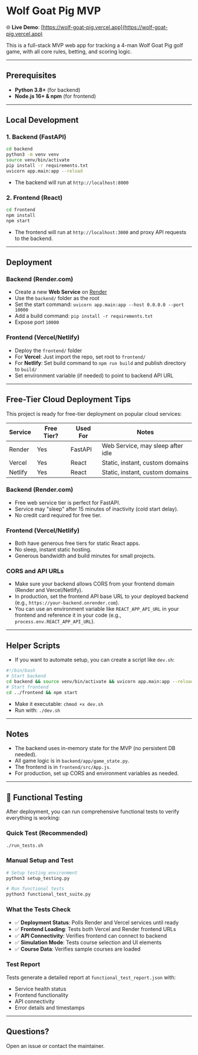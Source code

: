 # Wolf Goat Pig MVP

🌐 **Live Demo**: [https://wolf-goat-pig.vercel.app](https://wolf-goat-pig.vercel.app)

This is a full-stack MVP web app for tracking a 4-man Wolf Goat Pig golf game, with all core rules, betting, and scoring logic.

---

## Prerequisites
- **Python 3.8+** (for backend)
- **Node.js 16+ & npm** (for frontend)

---

## Local Development

### 1. Backend (FastAPI)

```bash
cd backend
python3 -m venv venv
source venv/bin/activate
pip install -r requirements.txt
uvicorn app.main:app --reload
```
- The backend will run at `http://localhost:8000`

### 2. Frontend (React)

```bash
cd frontend
npm install
npm start
```
- The frontend will run at `http://localhost:3000` and proxy API requests to the backend.

---

## Deployment

### Backend (Render.com)
- Create a new **Web Service** on [Render](https://render.com/)
- Use the `backend/` folder as the root
- Set the start command: `uvicorn app.main:app --host 0.0.0.0 --port 10000`
- Add a build command: `pip install -r requirements.txt`
- Expose port `10000`

### Frontend (Vercel/Netlify)
- Deploy the `frontend/` folder
- For **Vercel**: Just import the repo, set root to `frontend/`
- For **Netlify**: Set build command to `npm run build` and publish directory to `build/`
- Set environment variable (if needed) to point to backend API URL

---

## Free-Tier Cloud Deployment Tips

This project is ready for free-tier deployment on popular cloud services:

| Service   | Free Tier? | Used For   | Notes                                 |
|-----------|------------|------------|---------------------------------------|
| Render    | Yes        | FastAPI    | Web Service, may sleep after idle     |
| Vercel    | Yes        | React      | Static, instant, custom domains       |
| Netlify   | Yes        | React      | Static, instant, custom domains       |

### Backend (Render.com)
- Free web service tier is perfect for FastAPI.
- Service may "sleep" after 15 minutes of inactivity (cold start delay).
- No credit card required for free tier.

### Frontend (Vercel/Netlify)
- Both have generous free tiers for static React apps.
- No sleep, instant static hosting.
- Generous bandwidth and build minutes for small projects.

### CORS and API URLs
- Make sure your backend allows CORS from your frontend domain (Render and Vercel/Netlify).
- In production, set the frontend API base URL to your deployed backend (e.g., `https://your-backend.onrender.com`).
- You can use an environment variable like `REACT_APP_API_URL` in your frontend and reference it in your code (e.g., `process.env.REACT_APP_API_URL`).

---

## Helper Scripts

- If you want to automate setup, you can create a script like `dev.sh`:

```bash
#!/bin/bash
# Start backend
cd backend && source venv/bin/activate && uvicorn app.main:app --reload &
# Start frontend
cd ../frontend && npm start
```

- Make it executable: `chmod +x dev.sh`
- Run with: `./dev.sh`

---

## Notes
- The backend uses in-memory state for the MVP (no persistent DB needed).
- All game logic is in `backend/app/game_state.py`.
- The frontend is in `frontend/src/App.js`.
- For production, set up CORS and environment variables as needed.

---

## 🧪 Functional Testing

After deployment, you can run comprehensive functional tests to verify everything is working:

### Quick Test (Recommended)
```bash
./run_tests.sh
```

### Manual Setup and Test
```bash
# Setup testing environment
python3 setup_testing.py

# Run functional tests
python3 functional_test_suite.py
```

### What the Tests Check
- ✅ **Deployment Status**: Polls Render and Vercel services until ready
- ✅ **Frontend Loading**: Tests both Vercel and Render frontend URLs
- ✅ **API Connectivity**: Verifies frontend can connect to backend
- ✅ **Simulation Mode**: Tests course selection and UI elements
- ✅ **Course Data**: Verifies sample courses are loaded

### Test Report
Tests generate a detailed report at `functional_test_report.json` with:
- Service health status
- Frontend functionality
- API connectivity
- Error details and timestamps

---

## Questions?
Open an issue or contact the maintainer. 